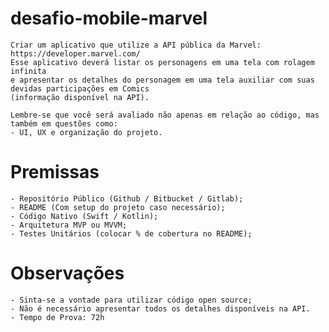 # desafio-mobile-marvel
    Criar um aplicativo que utilize a API pública da Marvel:​ ​https://developer.marvel.com/ 
    Esse aplicativo deverá listar os personagens em uma tela com rolagem infinita 
    e apresentar os detalhes do personagem em uma tela auxiliar com suas devidas participações em Comics 
    (informação disponível na API). 

    Lembre-se que você será avaliado não apenas em relação ao código, mas também em questões como: 
    - UI, UX e organização do projeto.
    
   # Premissas
    - Repositório Público (Github / Bitbucket / Gitlab); 
    - README (Com setup do projeto caso necessário); 
    - Código Nativo (Swift / Kotlin); 
    - Arquitetura MVP ou MVVM; 
    - Testes Unitários (colocar % de cobertura no README); 
    
   # Observações
    - Sinta-se a vontade para utilizar código open source; 
    - Não é necessário apresentar todos os detalhes disponíveis na API. 
    - Tempo de Prova: 72h

